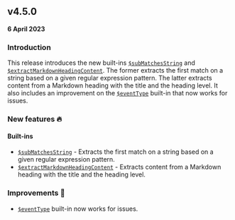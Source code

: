 ## v4.5.0

**6 April 2023**

### Introduction

This release introduces the new built-ins [`$subMatchesString`](/guides/built-ins#submatchesstring) and [`$extractMarkdownHeadingContent`](/guides/built-ins#extractmarkdownheadingcontent). The former extracts the first match on a string based on a given regular expression pattern. The latter extracts content from a Markdown heading with the title and the heading level. It also includes an improvement on the [`$eventType`](/guides/built-ins#eventtype) built-in that now works for issues.

### New features :fire:

#### Built-ins

- [`$subMatchesString`](/guides/built-ins#submatchesstring) - Extracts the first match on a string based on a given regular expression pattern.
- [`$extractMarkdownHeadingContent`](/guides/built-ins#extractmarkdownheadingcontent) - Extracts content from a Markdown heading with the title and the heading level.

### Improvements :rocket:

- [`$eventType`](/guides/built-ins#eventtype) built-in now works for issues.
